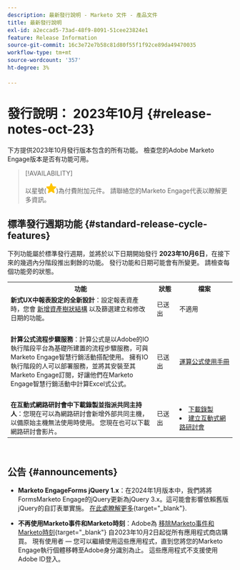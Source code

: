```yaml
---
description: 最新發行說明 - Marketo 文件 - 產品文件
title: 最新發行說明
exl-id: a2eccad5-73ad-48f9-8091-51cee23824e1
feature: Release Information
source-git-commit: 16c3e72e7b58c81d80f55f1f92ce89da49470035
workflow-type: tm+mt
source-wordcount: '357'
ht-degree: 3%

---
```


# 發行說明： 2023年10月 {#release-notes-oct-23}

下方提供2023年10月發行版本包含的所有功能。 檢查您的Adobe Marketo Engage版本是否有功能可用。

>[!AVAILABILITY]
>
>以星號(![星形](assets/yellow-star.png))為付費附加元件。 請聯絡您的Marketo Engage代表以瞭解更多資訊。

## 標準發行週期功能 {#standard-release-cycle-features}

下列功能屬於標準發行週期，並將於以下日期開始發行 **2023年10月6日**，在接下來的幾週內分階段推出剩餘的功能。 發行功能和日期可能會有所變更。 請檢查每個功能旁的狀態。

<table style="table-layout:auto"> 
 <tbody> 
  <tr> 
   <th style="width:65%">功能</th> 
   <th style="width:10%">狀態</th>
   <th style="width:25%">檔案</th>
  </tr> 
  <tr> 
   <td><strong>新式UX中報表設定的全新設計</strong>：設定報表資產時，您會 <a href="https://nation.marketo.com/t5/product-blogs/analytic-modal-updates/ba-p/340321" target="_blank">新增資產樹狀結構</a> 以及篩選建立和修改日期的功能。</td> 
   <td>已送出</td>
   <td>不適用</td>
  </tr>
   <tr> 
   <td> </td> 
   <td> </td>
   <td> </td>
  </tr>
  </tr>
   <tr> 
   <td><strong>計算公式流程步驟服務</strong>：計算公式是以Adobe的IO執行階段平台為基礎所建置的流程步驟服務，可與Marketo Engage智慧行銷活動搭配使用。 擁有IO執行階段的人可以部署服務，並將其安裝至其Marketo Engage訂閱，好讓他們在Marketo Engage智慧行銷活動中計算Excel式公式。</td> 
   <td>已送出</td>
   <td><a href="https://nation.marketo.com/t5/product-documents/compute-formula-user-guide/ta-p/340633" target="_blank">運算公式使用手冊</a></td>
  </tr>
  <tr> 
   <td> </td> 
   <td> </td>
   <td> </td>
  </tr>
  </tr>
   <tr> 
   <td><strong>在互動式網路研討會中下載錄製並指派共同主持人</strong>：您現在可以為網路研討會新增外部共同主機，以備原始主機無法使用時使用。 您現在也可以下載網路研討會影片。</td> 
   <td>已送出</td>
   <td><li><a href="/help/marketo/product-docs/demand-generation/events/interactive-webinars/event-workflows.md#webinar-recording" target="_blank">下載錄製</a></li>
   <li><a href="/help/marketo/product-docs/demand-generation/events/interactive-webinars/create-an-interactive-webinar.md" target="_blank">建立互動式網路研討會</a></li></td>
  </tr>
 </tbody> 
</table>
<br/>

## 公告 {#announcements}

* **Marketo EngageForms jQuery 1.x**：在2024年1月版本中，我們將將FormsMarketo Engage的jQuery更新為jQuery 3.x。這可能會影響依賴舊版jQuery的自訂表單實施。 [在此處瞭解更多](https://nation.marketo.com/t5/product-blogs/marketo-engage-forms-amp-forms2-js-jquery-update/ba-p/341705#M2597){target="_blank"}.

* **不再使用Marketo事件和Marketo時刻**：Adobe為 [移除Marketo事件和Marketo時刻](https://nation.marketo.com/t5/product-discussions/marketo-events-app-and-marketo-moments-app-end-of-life/m-p/340712/highlight/true#M193869){target="_blank"} 自2023年10月2日起從所有應用程式商店購買。 現有使用者 — 您可以繼續使用這些應用程式，直到您將您的Marketo Engage執行個體移轉至Adobe身分識別為止。 這些應用程式不支援使用Adobe ID登入。
